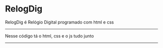 # RelogDig
RelogDig é Relógio Digital programado com html e css
____________
Nesse código tá o html, css e o js tudo junto
____________

